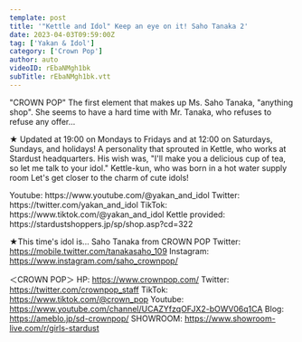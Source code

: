 ```yaml
---
template: post
title: '"Kettle and Idol" Keep an eye on it! Saho Tanaka 2'
date: 2023-04-03T09:59:00Z
tag: ['Yakan & Idol']
category: ['Crown Pop']
author: auto 
videoID: rEbaNMgh1bk
subTitle: rEbaNMgh1bk.vtt
---
```

"CROWN POP" The first element that makes up Ms. Saho Tanaka, "anything shop".
She seems to have a hard time with Mr. Tanaka, who refuses to refuse any offer...

★ Updated at 19:00 on Mondays to Fridays and at 12:00 on Saturdays, Sundays, and holidays!
A personality that sprouted in Kettle, who works at Stardust headquarters.
His wish was, "I'll make you a delicious cup of tea, so let me talk to your idol."
Kettle-kun, who was born in a hot water supply room
Let's get closer to the charm of cute idols!

<Kettle and Idol>
Youtube: https://www.youtube.com/@yakan_and_idol
Twitter: https://twitter.com/yakan_and_idol
TikTok: https://www.tiktok.com/@yakan_and_idol
Kettle provided: https://stardustshoppers.jp/sp/shop.asp?cd=322

★This time's idol is... Saho Tanaka from CROWN POP
<Saho Tanaka>
Twitter: https://mobile.twitter.com/tanakasaho_109
Instagram: https://www.instagram.com/saho_crownpop/

＜CROWN POP＞
HP: https://www.crownpop.com/
Twitter: https://twitter.com/crownpop_staff
TikTok: https://www.tiktok.com/@crown_pop
Youtube: https://www.youtube.com/channel/UCAZYfzqOFJX2-bOWV06q1CA
Blog: https://ameblo.jp/sd-crownpop/
SHOWROOM: https://www.showroom-live.com/r/girls-stardust